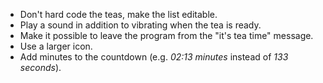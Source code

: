 * Don't hard code the teas, make the list editable.
* Play a sound in addition to vibrating when the tea is ready.
* Make it possible to leave the program from the "it's tea time" message.
* Use a larger icon.
* Add minutes to the countdown (e.g. *02:13 minutes* instead of *133 seconds*).
